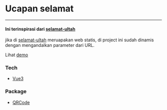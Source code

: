 # Ucapan selamat
---
#### Ini terinspirasi dari [selamat-ultah](https://github.com/strbagus/selamat-ultah) 
jika di [selamat-ultah](https://github.com/strbagus/selamat-ultah) meruapakan web statis, di project ini sudah dinamis dengan mengandalkan parameter dari URL.

Lihat [demo](https://greetings.strbagus.my.id/)

### Tech
- [Vue3](https://vuejs.org/)
### Package
- [QRCode](https://github.com/papnkukn/qrcode-svg)
